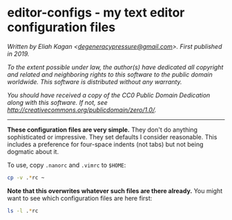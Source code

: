# editor-configs - my text editor configuration files

*Written by Eliah Kagan \<degeneracypressure@gmail.com\>. First published in
2019.*

*To the extent possible under law, the author(s) have dedicated all copyright
and related and neighboring rights to this software to the public domain
worldwide. This software is distributed without any warranty.*

*You should have received a copy of the CC0 Public Domain Dedication along with
this software. If not, see
<http://creativecommons.org/publicdomain/zero/1.0/>.*

---

**These configuration files are very simple.** They don't do anything
sophisticated or impressive. They set defaults I consider reasonable. This
includes a preference for four-space indents (not tabs) but not being dogmatic
about it.

To use, copy `.nanorc` and `.vimrc` to `$HOME`:

```sh
cp -v .*rc ~
```

**Note that this overwrites whatever such files are there already.** You might
want to see which configuration files are here first:

```sh
ls -l .*rc
```
